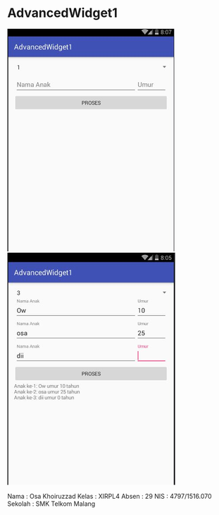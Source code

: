 # AdvancedWidget1
![Screenshot](https://github.com/osakhoiruzzadxirpl4029/AdvancedWidget1/blob/master/osa2.JPG)
![Screenshot](https://github.com/osakhoiruzzadxirpl4029/AdvancedWidget1/blob/master/osa1.JPG)


Nama    : Osa Khoiruzzad 
Kelas   : XIRPL4 
Absen   : 29 
NIS     : 4797/1516.070 
Sekolah : SMK Telkom Malang

